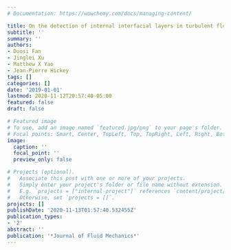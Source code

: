 ```yaml
---
# Documentation: https://wowchemy.com/docs/managing-content/

title: On the detection of internal interfacial layers in turbulent flows
subtitle: ''
summary: ''
authors:
- Duosi Fan
- Jinglei Xu
- Matthew X Yao
- Jean-Pierre Hickey
tags: []
categories: []
date: '2019-01-01'
lastmod: 2020-11-12T20:57:40-05:00
featured: false
draft: false

# Featured image
# To use, add an image named `featured.jpg/png` to your page's folder.
# Focal points: Smart, Center, TopLeft, Top, TopRight, Left, Right, BottomLeft, Bottom, BottomRight.
image:
  caption: ''
  focal_point: ''
  preview_only: false

# Projects (optional).
#   Associate this post with one or more of your projects.
#   Simply enter your project's folder or file name without extension.
#   E.g. `projects = ["internal-project"]` references `content/project/deep-learning/index.md`.
#   Otherwise, set `projects = []`.
projects: []
publishDate: '2020-11-13T01:57:40.532455Z'
publication_types:
- '2'
abstract: ''
publication: '*Journal of Fluid Mechanics*'
---
```


